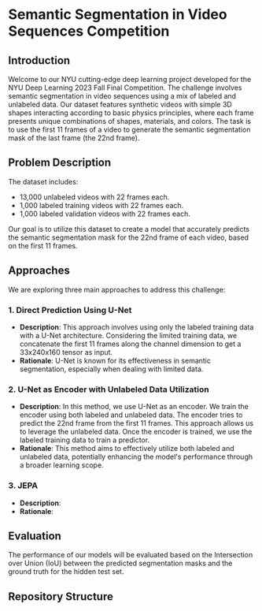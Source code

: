 # Semantic Segmentation in Video Sequences Competition
## Introduction
Welcome to our NYU cutting-edge deep learning project developed for the NYU Deep Learning 2023 Fall Final Competition. The challenge involves semantic segmentation in video sequences using a mix of labeled and unlabeled data. Our dataset features synthetic videos with simple 3D shapes interacting according to basic physics principles, where each frame presents unique combinations of shapes, materials, and colors. The task is to use the first 11 frames of a video to generate the semantic segmentation mask of the last frame (the 22nd frame).


## Problem Description
The dataset includes:
- 13,000 unlabeled videos with 22 frames each.
- 1,000 labeled training videos with 22 frames each.
- 1,000 labeled validation videos with 22 frames each.

Our goal is to utilize this dataset to create a model that accurately predicts the semantic segmentation mask for the 22nd frame of each video, based on the first 11 frames.

## Approaches
We are exploring three main approaches to address this challenge:

### 1. Direct Prediction Using U-Net
- **Description**: This approach involves using only the labeled training data with a U-Net architecture. Considering the limited training data, we concatenate the first 11 frames along the channel dimension to get a 33x240x160 tensor as input.
- **Rationale**: U-Net is known for its effectiveness in semantic segmentation, especially when dealing with limited data.

### 2. U-Net as Encoder with Unlabeled Data Utilization
- **Description**: In this method, we use U-Net as an encoder. We train the encoder using both labeled and unlabeled data. The encoder tries to predict the 22nd frame from the first 11 frames. This approach allows us to leverage the unlabeled data. Once the encoder is trained, we use the labeled training data to train a predictor.
- **Rationale**: This method aims to effectively utilize both labeled and unlabeled data, potentially enhancing the model's performance through a broader learning scope.

### 3. JEPA
- **Description**: 
- **Rationale**: 

## Evaluation
The performance of our models will be evaluated based on the Intersection over Union (IoU) between the predicted segmentation masks and the ground truth for the hidden test set.

## Repository Structure
